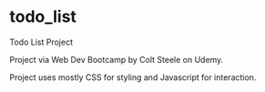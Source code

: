 # todo_list
Todo List Project

Project via Web Dev Bootcamp by Colt Steele on Udemy.

Project uses mostly CSS for styling and Javascript for interaction.
